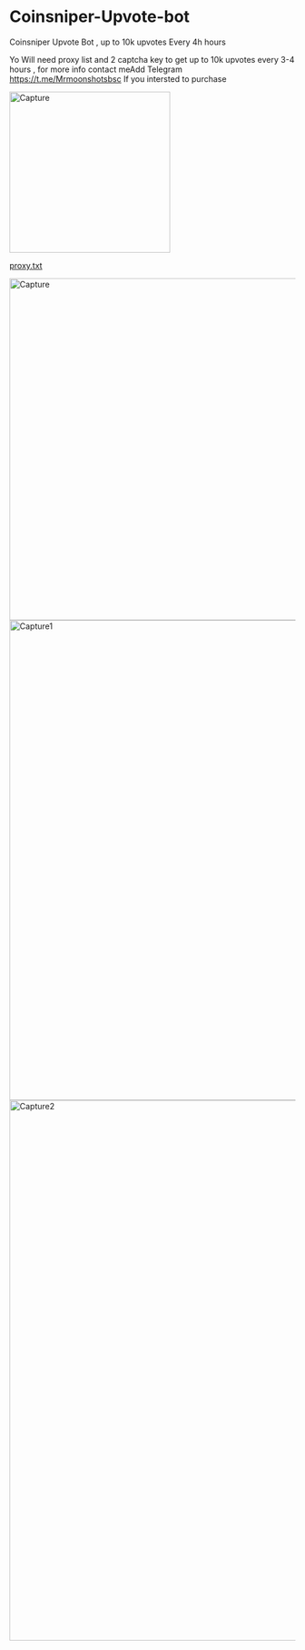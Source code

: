 # Coinsniper-Upvote-bot
Coinsniper Upvote Bot , up to 10k upvotes Every 4h hours

Yo Will need proxy list and 2 captcha key to get up to 10k upvotes every 3-4 hours , for more info contact meAdd Telegram https://t.me/Mrmoonshotsbsc If you intersted to purchase

<img width="283" alt="Capture" src="https://user-images.githubusercontent.com/86505380/183881452-c6686900-f445-49f7-8159-cb7124f6e4a8.PNG">



[proxy.txt](https://github.com/Peaceislove1996/Coinsniper-Upvote-bot/files/9299251/proxy.txt)

<img width="601" alt="Capture" src="https://user-images.githubusercontent.com/86505380/183883673-9ebd2195-46b2-4f12-9f49-ac6ec0176048.PNG">

<img width="844" alt="Capture1" src="https://user-images.githubusercontent.com/86505380/183883691-b88b0924-d4d3-4aad-b6dd-944ca64d0b32.PNG">

<img width="950" alt="Capture2" src="https://user-images.githubusercontent.com/86505380/183883704-045da070-9919-453c-ba96-fab51e8e608b.PNG">
